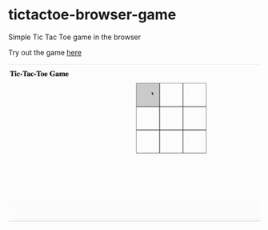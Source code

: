 # tictactoe-browser-game
Simple Tic Tac Toe game in the browser 

Try out the game [here](./ticgif.gif)

![](./ticgif.gif)